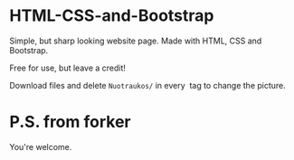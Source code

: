 # HTML-CSS-and-Bootstrap
Simple, but sharp looking website page.
Made with HTML, CSS and Bootstrap.

Free for use, but leave a credit!

Download files and delete `Nuotraukos/` in every <img> tag to change the picture.

# P.S. from forker
You're welcome.
